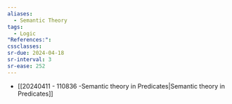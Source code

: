 ```yaml
---
aliases:
  - Semantic Theory
tags:
  - Logic
"References:": 
cssclasses: 
sr-due: 2024-04-18
sr-interval: 3
sr-ease: 252
---
```

+ [[20240411 - 110836 -Semantic theory in Predicates|Semantic theory in Predicates]] 
